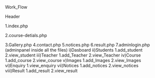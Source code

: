 Work_Flow

Header

1.index.php

2.course-detials.php

3.Gallery.php
4.contact.php
5.notices.php
6.result.php
7.adminlogin.php
(adminpanel inside all the files)
i)Dasboard
ii)Students
  1.add_student
  2.view_student
iii)Teacher
  1.add_Teacher
  2.view_Teacher
iv)Course
  1.add_course
  2.view_course
v)Images
  1.add_Images
  2.view_Images
vi)Enquiry
  1.view_enquiry
vii)Notices
  1.add_notices
  2.view_notices
viii)Result
  1.add_result
  2.view_result
